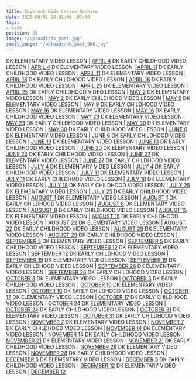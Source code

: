 ```yaml
---
title: Daybreak Kids Lesson Archive
date: 2020-06-01 14:01:00 -07:00
tags:
- kids
position: 25
image: "/uploads/dk_past.jpg"
small_image: "/uploads/dk_past_960.jpg"
---
```


DK ELEMENTARY VIDEO LESSON | [APRIL 4](https://daybreakchurch.org/events/2020/daybreak-kids-1st-5th-at-home/)
DK EARLY CHILDHOOD VIDEO LESSON | [APRIL 4](https://daybreakchurch.org/events/2020/daybreak-kids-ec-at-home/)
DK ELEMENTARY VIDEO LESSON | [APRIL 11](https://daybreakchurch.org/events/2020/dk-elementary-video-lesson-april-11/)
DK EARLY CHILDHOOD VIDEO LESSON | [APRIL 11](https://daybreakchurch.org/events/2020/dk-early-childhood-lesson-april-11/)
DK ELEMENTARY VIDEO LESSON | [APRIL 18](https://daybreakchurch.org/events/2020/dk-early-childhood-lesson-april-11/)
DK EARLY CHILDHOOD VIDEO LESSON | [APRIL 18](https://daybreakchurch.org/events/2020/dk-early-childhood-video-lesson-april-18/)
DK EARLY CHILDHOOD VIDEO LESSON | [APRIL 25](https://daybreakchurch.org/events/2020/dk-early-childhood-video-lesson-april-25/)
DK ELEMENTARY VIDEO LESSON | [APRIL 25](https://daybreakchurch.org/events/2020/dk-elementary-video-lesson-april-25/)
DK EARLY CHILDHOOD VIDEO LESSON | [MAY 2](https://daybreakchurch.org/events/2020/dk-early-childhood-video-lesson-may-2/)
DK ELEMENTARY VIDEO LESSON | [MAY 2](https://daybreakchurch.org/events/2020/dk-elementary-video-lesson-may-2)
DK EARLY CHILDHOOD VIDEO LESSON | [MAY 9](https://daybreakchurch.org/events/2020/dk-early-childhood-video-lesson-may-9/)
DK ELEMENTARY VIDEO LESSON | [MAY 9](https://daybreakchurch.org/events/2020/dk-elementary-video-lesson-may-9/)
DK EARLY CHILDHOOD VIDEO LESSON | [MAY 16](https://daybreakchurch.org/events/2020/dk-early-childhood-video-lesson-may-16/)
DK ELEMENTARY VIDEO LESSON | [MAY 16](https://daybreakchurch.org/events/2020/dk-elementary-video-lesson-may-16/)
DK EARLY CHILDHOOD VIDEO LESSON | [MAY 23](https://daybreakchurch.org/events/2020/dk-early-childhood-video-lesson-may-23)
DK ELEMENTARY VIDEO LESSON | [MAY 23](https://daybreakchurch.org/events/2020/dk-elementary-video-lesson-may-23/)
DK EARLY CHILDHOOD VIDEO LESSON | [MAY 30](https://daybreakchurch.org/events/2020/dk-early-childhood-video-lesson-may-30/)
DK ELEMENTARY VIDEO LESSON | [MAY 30](https://daybreakchurch.org/events/2020/dk-elementary-video-lesson-may-30/)
DK EARLY CHILDHOOD VIDEO LESSON | [JUNE 6](https://daybreakchurch.org/events/2020/dk-early-childhood-video-lesson-june-6/)
DK ELEMENTARY VIDEO LESSON | [JUNE 6](https://daybreakchurch.org/events/2020/dk-elementary-video-lesson-june-6/)
DK EARLY CHILDHOOD VIDEO LESSON | [JUNE 13](https://daybreakchurch.org/events/2020/dk-early-childhood-video-lesson-june-13/)
DK ELEMENTARY VIDEO LESSON | [JUNE 13](https://daybreakchurch.org/events/2020/dk-elementary-video-lesson-june-13/)
DK EARLY CHILDHOOD VIDEO LESSON | [JUNE 20](https://daybreakchurch.org/events/2020/dk-early-childhood-video-lesson-june-20/)
DK ELEMENTARY VIDEO LESSON | [JUNE 20](https://daybreakchurch.org/events/2020/dk-elementary-video-lesson-june-20/)
DK EARLY CHILDHOOD VIDEO LESSON | [JUNE 27](https://daybreakchurch.org/events/2020/dk-early-childhood-video-lesson-june-27/)
DK ELEMENTARY VIDEO LESSON | [JUNE 27](https://daybreakchurch.org/events/2020/dk-elementary-video-lesson-june-27/)
DK EARLY CHILDHOOD VIDEO LESSON | [JULY 4](https://daybreakchurch.org/events/2020/dk-early-childhood-july-4/)
DK ELEMENTARY VIDEO LESSON | [JULY 4](https://daybreakchurch.org/events/2020/dk-elementary-video-lesson-july-4/)
DK EARLY CHILDHOOD VIDEO LESSON | [JULY 11](https://daybreakchurch.org/events/2020/dk-early-childhood-video-lesson-july-11/)
DK ELEMENTARY VIDEO LESSON | [JULY 11](https://daybreakchurch.org/events/2020/dk-elementary-video-lesson-july-11/)
DK EARLY CHILDHOOD VIDEO LESSON | [JULY 18](https://daybreakchurch.org/events/2020/dk-early-childhood-video-lesson-july-18/)
DK ELEMENTARY VIDEO LESSON | [JULY 18](https://daybreakchurch.org/events/2020/dk-elementary-video-lesson-july-18/)
DK EARLY CHILDHOOD VIDEO LESSON | [JULY 25](https://daybreakchurch.org/events/2020/dk-early-childhood-video-lesson-july-25/)
DK ELEMENTARY VIDEO LESSON | [JULY 25](https://daybreakchurch.org/events/2020/dk-elementary-video-lesson-july-25/)
DK EARLY CHILDHOOD VIDEO LESSON | [AUGUST 1](https://daybreakchurch.org/events/2020/dk-early-childhood-video-lesson-august-1/)
DK ELEMENTARY VIDEO LESSON | [AUGUST 1](https://daybreakchurch.org/events/2020/dk-elementary-august-1/)
DK EARLY CHILDHOOD VIDEO LESSON | [AUGUST 8](https://daybreakchurch.org/events/2020/dk-early-childhood-video-august-8/)
DK ELEMENTARY VIDEO LESSON | [AUGUST 8](https://daybreakchurch.org/events/2020/dk-elementary-video-lesson-august-8/)
DK EARLY CHILDHOOD VIDEO LESSON | [AUGUST 15](https://daybreakchurch.org/events/2020/dk-early-childhood-video-lesson-august-15/)
DK ELEMENTARY VIDEO LESSON | [AUGUST 15](https://daybreakchurch.org/events/2020/dk-elementary-video-lesson-august-15/)
DK EARLY CHILDHOOD VIDEO LESSON | [AUGUST 22](https://daybreakchurch.org/events/2020/dk-early-childhood-video-lesson-august-22/)
DK ELEMENTARY VIDEO LESSON | [AUGUST 22](https://daybreakchurch.org/events/2020/dk-elementary-video-lesson-august-22/)
DK EARLY CHILDHOOD VIDEO LESSON | [AUGUST 29](https://daybreakchurch.org/events/2020/dk-early-childhood-video-lesson-august-29/)
DK ELEMENTARY VIDEO LESSON | [AUGUST 29](https://daybreakchurch.org/events/2020/dk-elementary-video-lesson-august-29/)
DK EARLY CHILDHOOD VIDEO LESSON | [SEPTEMBER 5](https://daybreakchurch.org/events/2020/dk-early-childhood-video-lesson-september-5/)
DK ELEMENTARY VIDEO LESSON | [SEPTEMBER 5](https://daybreakchurch.org/events/2020/dk-elementary-video-lesson-september-5/)
DK EARLY CHILDHOOD VIDEO LESSON | [SEPTEMBER 12](https://daybreakchurch.org/events/2020/dk-early-childhood-video-lesson-september-12/)
DK ELEMENTARY VIDEO LESSON | [SEPTEMBER 12](https://daybreakchurch.org/events/2020/dk-elementary-video-lesson-september-12/)
DK EARLY CHILDHOOD VIDEO LESSON | [SEPTEMBER 19](https://daybreakchurch.org/events/2020/dk-early-childhood-video-lesson-september-19/)
DK ELEMENTARY VIDEO LESSON | [SEPTEMBER 19](https://daybreakchurch.org/events/2020/dk-elementary-video-lesson-september-19/)
DK EARLY CHILDHOOD VIDEO LESSON | [SEPTEMBER 26](https://daybreakchurch.org/events/2020/dk-early-childhood-video-lesson-september-26/)
DK ELEMENTARY VIDEO LESSON | [SEPTEMBER 26](https://daybreakchurch.org/events/2020/dk-elementary-video-lesson-september-26/)
DK EARLY CHILDHOOD VIDEO LESSON | [OCTOBER 3](https://daybreakchurch.org/events/2020/dk-early-childhood-video-lesson-october-3/)
DK ELEMENTARY VIDEO LESSON | [OCTOBER 3](https://daybreakchurch.org/events/2020/dk-elementary-video-lesson-october-3/)
DK EARLY CHILDHOOD VIDEO LESSON | [OCTOBER 10](https://daybreakchurch.org/events/2020/dk-early-childhood-video-lesson-october-10/)
DK ELEMENTARY VIDEO LESSON | [OCTOBER 10](https://daybreakchurch.org/events/2020/dk-elementary-video-lesson-october-10/)
DK EARLY CHILDHOOD VIDEO LESSON | [OCTOBER 17](https://daybreakchurch.org/events/2020/dk-early-childhood-video-lesson-october-17/)
DK ELEMENTARY VIDEO LESSON | [OCTOBER 17](https://daybreakchurch.org/events/2020/dk-elementary-video-lesson-october-17/)
DK EARLY CHILDHOOD VIDEO LESSON | [OCTOBER 24](https://daybreakchurch.org/events/2020/dk-early-childhood-october-24/)
DK ELEMENTARY VIDEO LESSON | [OCTOBER 24](https://daybreakchurch.org/events/2020/dk-elementary-video-lesson-october-24/)
DK EARLY CHILDHOOD VIDEO LESSON | [OCTOBER 31](https://daybreakchurch.org/events/2020/dk-early-childhood-video-lesson-october-31/)
DK ELEMENTARY VIDEO LESSON | [OCTOBER 31](https://daybreakchurch.org/events/2020/dk-elementary-video-lesson-october-31/)
DK EARLY CHILDHOOD VIDEO LESSON | [NOVEMBER 7](https://daybreakchurch.org/events/2020/dk-early-childhood-video-lesson-november-7/)
DK ELEMENTARY VIDEO LESSON | [NOVEMBER 7](https://daybreakchurch.org/events/2020/dk-elementary-video-lesson-november-7/)
DK EARLY CHILDHOOD VIDEO LESSON | [NOVEMBER 14](https://daybreakchurch.org/events/2020/dk-early-childhood-video-lesson-november-14/)
DK ELEMENTARY VIDEO LESSON | [NOVEMBER 14](https://daybreakchurch.org/events/2020/dk-elementary-video-lesson-november-14/)
DK EARLY CHILDHOOD VIDEO LESSON | [NOVEMBER 21](https://daybreakchurch.org/events/2020/dk-early-childhood-video-lesson-november-21/)
DK ELEMENTARY VIDEO LESSON | [NOVEMBER 21](https://daybreakchurch.org/events/2020/dk-elementary-video-lesson-november-21/)
DK EARLY CHILDHOOD VIDEO LESSON | [NOVEMBER 28](https://daybreakchurch.org/events/2020/dk-early-childhood-video-lesson-november-28/)
DK ELEMENTARY VIDEO LESSON | [NOVEMBER 28](https://daybreakchurch.org/events/2020/dk-elementary-video-lesson-november-28/)
DK EARLY CHILDHOOD VIDEO LESSON | [DECEMBER 5](https://daybreakchurch.org/events/2020/dk-early-childhood-video-lesson-december-5/)
DK ELEMENTARY VIDEO LESSON | [DECEMBER 5](https://daybreakchurch.org/events/2020/dk-elementary-video-lesson-december-05/)
DK EARLY CHILDHOOD VIDEO LESSON | [DECEMBER 12](https://daybreakchurch.org/events/2020/dk-early-childhood-video-lesson-december-12/)
DK ELEMENTARY VIDEO LESSON | [DECEMBER 12](https://daybreakchurch.org/events/2020/dk-elementary-video-lesson-december-12/)